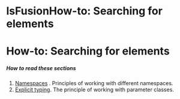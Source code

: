 # lsFusionHow-to: Searching for elements

# How-to: Searching for elements

##### How to read these sections

1.  [Namespaces](lsFusionHow-to_Namespaces.md) . Principles of working with different namespaces.
2.  [Explicit typing](lsFusionHow-to_Explicit_typing.md). The principle of working with parameter classes.
